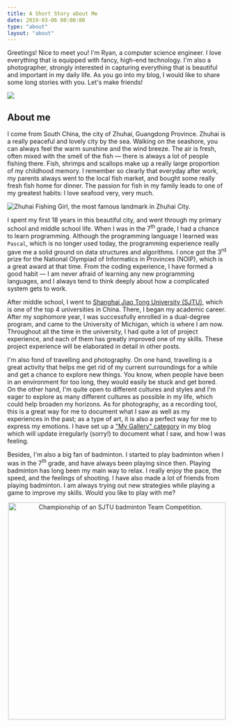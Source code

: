 ```yaml
---
title: A Short Story about Me
date: 2019-03-06 00:00:00
type: "about"
layout: "about"
---
```

Greetings! Nice to meet you! I'm Ryan, a computer science engineer. I love everything that is equipped with fancy, high-end technology. I'm also a photographer, strongly interested in capturing everything that is beautiful and important in my daily life. As you go into my blog, I would like to share some long stories with you. Let's make friends!

![](/images/RZH8697post.jpg)

## About me

I come from South China, the city of Zhuhai, Guangdong Province. Zhuhai is a really peaceful and lovely city by the sea. Walking on the seashore, you can always feel the warm sunshine and the wind breeze. The air is fresh, often mixed with the smell of the fish &mdash; there is always a lot of people fishing there. Fish, shrimps and scallops make up a really large proportion of my childhood memory. I remember so clearly that everyday after work, my parents always went to the local fish market, and bought some really fresh fish home for dinner. The passion for fish in my family leads to one of my greatest habits: I love seafood very, very much.

![Zhuhai Fishing Girl, the most famous landmark in Zhuhai City.](/images/DSC00222.jpg)

I spent my first 18 years in this beautiful city, and went through my primary school and middle school life. When I was in the 7<sup>th</sup> grade, I had a chance to learn programming. Although the programming language I learned was `Pascal`, which is no longer used today, the programming experience really gave me a solid ground on data structures and algorithms. I once got the 3<sup>rd</sup> prize for the National Olympiad of Informatics in Provinces (NOIP), which is a great award at that time. From the coding experience, I have formed a good habit &mdash; I am never afraid of learning any new programming languages, and I always tend to think deeply about how a complicated system gets to work. 

After middle school, I went to [Shanghai Jiao Tong University (SJTU)](http://en.sjtu.edu.cn/), which is one of the top 4 universities in China. There, I began my academic career. After my sophomore year, I was successfully enrolled in a dual-degree program, and came to the University of Michigan, which is where I am now. Throughout all the time in the university, I had quite a lot of project experience, and each of them has greatly improved one of my skills. These project experience will be elaborated in detail in other posts.

I'm also fond of travelling and photography. On one hand, travelling is a great activity that helps me get rid of my current surroundings for a while and get a chance to explore new things. You know, when people have been in an environment for too long, they would easily be stuck and get bored. On the other hand, I'm quite open to different cultures and styles and I'm eager to explore as many different cultures as possible in my life, which could help broaden my horizons. As for photography, as a recording tool, this is a great way for me to document what I saw as well as my experiences in the past; as a type of art, it is also a perfect way for me to express my emotions. I have set up a ["My Gallery" category](https://zhihaoruan.xyz/categories/My-Gallery/) in my blog which will update irregularly (sorry!) to document what I saw, and how I was feeling.

Besides, I'm also a big fan of badminton. I started to play badminton when I was in the 7<sup>th</sup> grade, and have always been playing since then. Playing badminton has long been my main way to relax. I really enjoy the pace, the speed, and the feelings of shooting. I have also made a lot of friends from playing badminton. I am always trying out new strategies while playing a game to improve my skills. Would you like to play with me?

<p align="center">
    <img src="/images/badminton.jpg" alt="Championship of an SJTU badminton Team Competition." width="500">